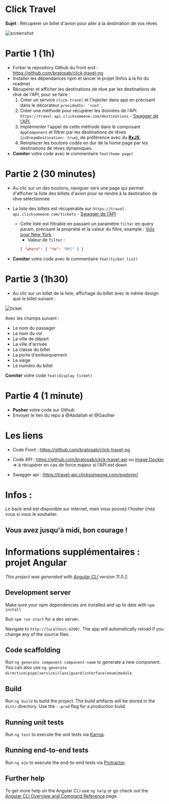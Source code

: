 # Click Travel

**Sujet** : Récupérer un billet d'avion pour aller à la destination de vos rêves

![screenshot](https://github.com/bratosab/click-travel-ng/blob/main/src/assets/screenshot.png)

# Partie 1 (1h)

- Forker le repository Github du front end : https://github.com/bratosab/click-travel-ng
- Installer les dépendances npm et lancer le projet (Infos à la fin du readme)
- Récupérer et afficher les destinations de rêve par les destinations de rêve de l'API, pour se faire :
  1. Créer un service `click-travel` et l'injecter dans app en précisant dans le décorateur `providedIn: 'root'`,
  2. Créer une méthode pour récupérer les données de l'API `https://travel-api.clicksomeone.com/destinations` - [Swagger de l'API](https://travel-api.clicksomeone.com/explorer/#/DestinationController/DestinationController.find),
  3. Implémenter l'appel de cette méthode dans le composant `AppComponent` et filtrer par les destinations de rêves (`isDreamDestination: true`), de préférence avec du [**RxJS**](https://www.learnrxjs.io/learn-rxjs/operators/filtering/filter),
  4. Remplacer les boutons codés en dur de la home page par les destinations de rêves dynamiques.
- **Comiter** votre code avec le commentaire `feat(home page)`

# Partie 2 (30 minutes)

- Au clic sur un des boutons, naviguer vers une page qui permet d'afficher la liste des billets d'avion pour se rendre à la destination de rêve sélectionnée
- La liste des billets est récupérable sur `https://travel-api.clicksomeone.com/tickets` - [Swagger de l'API](https://travel-api.clicksomeone.com/explorer/#/TicketController/TicketController.find)
  * Cette liste est filtrable en passant un paramètre `filter` en query param, précisant la propriété et la valeur du filtre, example : [Vols pour New York](GET "https://travel-api.clicksomeone.com/tickets?filter=%7B%0A%20%20%22where%22%3A%20%7B%20%22to%22%3A%20%22NYC%22%20%7D%0A%7D") :
    * Valeur de `filter` :
     ```json 
     { "where": { "to": "NYC" } } 
     ```

- **Comiter** votre code avec le commentaire `feat(ticket list)`

# Partie 3 (1h30)

- Au clic sur un billet de la liste, affichage du billet avec le même design que le billet suivant :

![ticket](https://github.com/bratosab/click-travel-ng/blob/main/src/assets/ticket-example.jpg)

Avec les champs suivant :

- Le nom du passager
- Le nom du vol
- La ville de départ
- La ville d'arrivée
- La classe du billet
- La porte d'embarquement
- Le siège
- Le numéro du billet

**Comiter** votre code `feat(display ticket)`

# Partie 4 (1 minute)

- **Pusher** votre code sur Github
- Envoyer le lien du repo à @Abdallah et @Gaultier

# Les liens

- Code Front : https://github.com/bratosab/click-travel-ng

- Code API : https://github.com/bratosab/click-travel-api ou [image Docker](https://hub.docker.com/r/bratosab/click-travel-api) => à récupérer en cas de force majeur si l'API est down

- Swagger api : https://travel-api.clicksomeone.com/explorer/

# Infos :

Le back-end est disponible sur internet, mais vous pouvez l'hoster chez vous si vous le souhaiter.

## Vous avez jusqu'à midi, bon courage !

# Informations supplémentaires : projet Angular

_This project was generated with [Angular CLI](https://github.com/angular/angular-cli) version 11.0.2._

## Development server

Make sure your npm dependencies are installed and up to date with `npm install`

Run `npm run start` for a dev server.

Navigate to `http://localhost:4200/`. The app will automatically reload if you change any of the source files.

## Code scaffolding

Run `ng generate component component-name` to generate a new component. You can also use `ng generate directive|pipe|service|class|guard|interface|enum|module`.

## Build

Run `ng build` to build the project. The build artifacts will be stored in the `dist/` directory. Use the `--prod` flag for a production build.

## Running unit tests

Run `ng test` to execute the unit tests via [Karma](https://karma-runner.github.io).

## Running end-to-end tests

Run `ng e2e` to execute the end-to-end tests via [Protractor](http://www.protractortest.org/).

## Further help

To get more help on the Angular CLI use `ng help` or go check out the [Angular CLI Overview and Command Reference](https://angular.io/cli) page.
